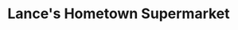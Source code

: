 ---
title: "Lance's Hometown Supermarket"
url: /detroit/lances-hometown-supermarket/
shop: Supermarkt
---